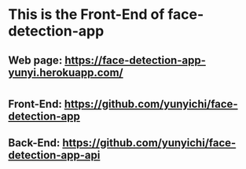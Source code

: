 # This is the Front-End of face-detection-app

## Web page: https://face-detection-app-yunyi.herokuapp.com/

#
#

## Front-End: https://github.com/yunyichi/face-detection-app
## Back-End: https://github.com/yunyichi/face-detection-app-api
